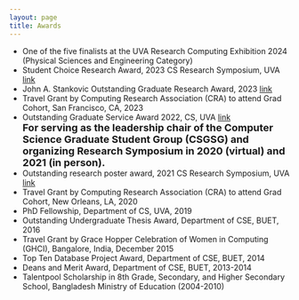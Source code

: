 ```yaml
---
layout: page
title: Awards
---
```


* One of the five finalists at the UVA Research Computing Exhibition 2024 (Physical Sciences and Engineering Category)
* Student Choice Research Award, 2023 CS Research Symposium, UVA [link](https://engineering.virginia.edu/department/computer-science/blogs/2023-cs-research-symposium-highlights)
* John A. Stankovic Outstanding Graduate Research Award, 2023 [link](https://engineering.virginia.edu/department/computer-science/blogs/cs-department-end-year-award-recipients-2022-2023)
* Travel Grant by Computing Research Association (CRA) to attend Grad Cohort, San Francisco, CA, 2023
* Outstanding Graduate Service Award 2022, CS, UVA [link](https://engineering.virginia.edu/2021-2022-cs-department-end-year-awards)<br />
  <font size="4"><b>For serving as the leadership chair of the Computer Science Graduate Student Group (CSGSG) and organizing Research Symposium in 2020 (virtual) and 2021 (in person).</b></font>
* Outstanding research poster award, 2021 CS Research Symposium, UVA [link](https://engineering.virginia.edu/events/2021-fall-cs-research-symposium)
* Travel Grant by Computing Research Association (CRA) to attend Grad Cohort, New Orleans, LA, 2020
* PhD Fellowship, Department of CS, UVA, 2019
* Outstanding Undergraduate Thesis Award, Department of CSE, BUET, 2016 
* Travel Grant by Grace Hopper Celebration of Women in Computing (GHCI), Bangalore, India, December 2015
* Top Ten Database Project Award, Department of CSE, BUET, 2014
* Deans and Merit Award, Department of CSE, BUET, 2013-2014
* Talentpool Scholarship in 8th Grade, Secondary, and Higher Secondary School, Bangladesh Ministry of Education (2004-2010)

